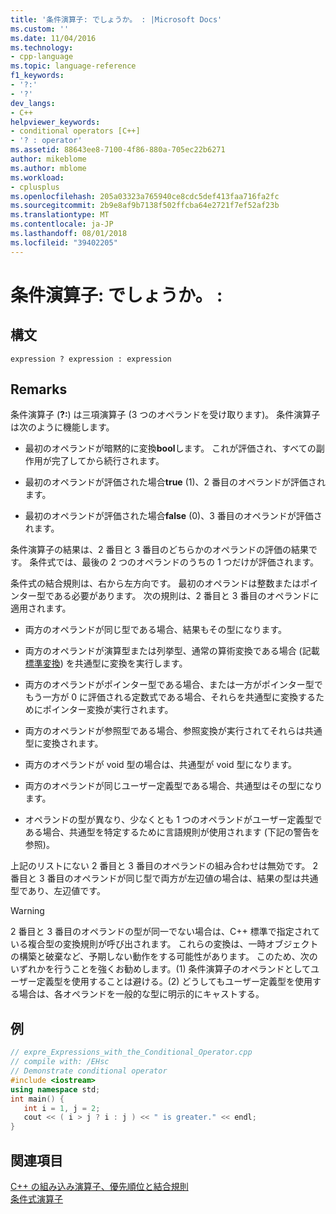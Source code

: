 ```yaml
---
title: '条件演算子: でしょうか。 : |Microsoft Docs'
ms.custom: ''
ms.date: 11/04/2016
ms.technology:
- cpp-language
ms.topic: language-reference
f1_keywords:
- '?:'
- '?'
dev_langs:
- C++
helpviewer_keywords:
- conditional operators [C++]
- '? : operator'
ms.assetid: 88643ee8-7100-4f86-880a-705ec22b6271
author: mikeblome
ms.author: mblome
ms.workload:
- cplusplus
ms.openlocfilehash: 205a03323a765940ce8cdc5def413faa716fa2fc
ms.sourcegitcommit: 2b9e8af9b7138f502ffcba64e2721f7ef52af23b
ms.translationtype: MT
ms.contentlocale: ja-JP
ms.lasthandoff: 08/01/2018
ms.locfileid: "39402205"
---
```

# <a name="conditional-operator--"></a>条件演算子: でしょうか。 :
## <a name="syntax"></a>構文  
  
``` 
expression ? expression : expression  
``` 
  
## <a name="remarks"></a>Remarks  
 条件演算子 (**?:**) は三項演算子 (3 つのオペランドを受け取ります)。 条件演算子は次のように機能します。  
  
-   最初のオペランドが暗黙的に変換**bool**します。 これが評価され、すべての副作用が完了してから続行されます。  
  
-   最初のオペランドが評価された場合**true** (1)、2 番目のオペランドが評価されます。  
  
-   最初のオペランドが評価された場合**false** (0)、3 番目のオペランドが評価されます。  
  
 条件演算子の結果は、2 番目と 3 番目のどちらかのオペランドの評価の結果です。 条件式では、最後の 2 つのオペランドのうちの 1 つだけが評価されます。  
  
 条件式の結合規則は、右から左方向です。 最初のオペランドは整数またはポインター型である必要があります。 次の規則は、2 番目と 3 番目のオペランドに適用されます。  
  
-   両方のオペランドが同じ型である場合、結果もその型になります。  
  
-   両方のオペランドが演算型または列挙型、通常の算術変換である場合 (記載[標準変換](standard-conversions.md)) を共通型に変換を実行します。  
  
-   両方のオペランドがポインター型である場合、または一方がポインター型でもう一方が 0 に評価される定数式である場合、それらを共通型に変換するためにポインター変換が実行されます。  
  
-   両方のオペランドが参照型である場合、参照変換が実行されてそれらは共通型に変換されます。  
  
-   両方のオペランドが void 型の場合は、共通型が void 型になります。  
  
-   両方のオペランドが同じユーザー定義型である場合、共通型はその型になります。  
  
-   オペランドの型が異なり、少なくとも 1 つのオペランドがユーザー定義型である場合、共通型を特定するために言語規則が使用されます (下記の警告を参照)。  
  
 上記のリストにない 2 番目と 3 番目のオペランドの組み合わせは無効です。 2 番目と 3 番目のオペランドが同じ型で両方が左辺値の場合は、結果の型は共通型であり、左辺値です。  
  
> [!WARNING]
>  2 番目と 3 番目のオペランドの型が同一でない場合は、C++ 標準で指定されている複合型の変換規則が呼び出されます。 これらの変換は、一時オブジェクトの構築と破棄など、予期しない動作をする可能性があります。 このため、次のいずれかを行うことを強くお勧めします。(1) 条件演算子のオペランドとしてユーザー定義型を使用することは避ける。(2) どうしてもユーザー定義型を使用する場合は、各オペランドを一般的な型に明示的にキャストする。  
  
## <a name="example"></a>例  
  
```cpp 
// expre_Expressions_with_the_Conditional_Operator.cpp  
// compile with: /EHsc  
// Demonstrate conditional operator  
#include <iostream>  
using namespace std;  
int main() {  
   int i = 1, j = 2;  
   cout << ( i > j ? i : j ) << " is greater." << endl;  
}  
```  
  
## <a name="see-also"></a>関連項目  
 [C++ の組み込み演算子、優先順位と結合規則](../cpp/cpp-built-in-operators-precedence-and-associativity.md)   
 [条件式演算子](../c-language/conditional-expression-operator.md)